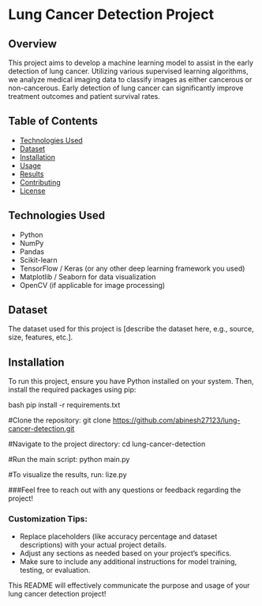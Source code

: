 # Lung Cancer Detection Project

## Overview

This project aims to develop a machine learning model to assist in the early detection of lung cancer. Utilizing various supervised learning algorithms, we analyze medical imaging data to classify images as either cancerous or non-cancerous. Early detection of lung cancer can significantly improve treatment outcomes and patient survival rates.

## Table of Contents

- [Technologies Used](#technologies-used)
- [Dataset](#dataset)
- [Installation](#installation)
- [Usage](#usage)
- [Results](#results)
- [Contributing](#contributing)
- [License](#license)

## Technologies Used

- Python
- NumPy
- Pandas
- Scikit-learn
- TensorFlow / Keras (or any other deep learning framework you used)
- Matplotlib / Seaborn for data visualization
- OpenCV (if applicable for image processing)

## Dataset

The dataset used for this project is [describe the dataset here, e.g., source, size, features, etc.].

## Installation

To run this project, ensure you have Python installed on your system. Then, install the required packages using pip:

bash
pip install -r requirements.txt

#Clone the repository:
git clone https://github.com/abinesh27123/lung-cancer-detection.git

#Navigate to the project directory:
cd lung-cancer-detection

#Run the main script:
python main.py

 #To visualize the results, run:
lize.py




###Feel free to reach out with any questions or feedback regarding the project!

### Customization Tips:
- Replace placeholders (like accuracy percentage and dataset descriptions) with your actual project details.
- Adjust any sections as needed based on your project’s specifics.
- Make sure to include any additional instructions for model training, testing, or evaluation. 

This README will effectively communicate the purpose and usage of your lung cancer detection project!
